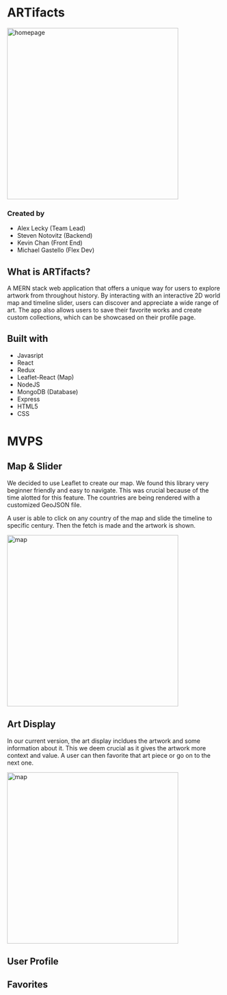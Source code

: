 # ARTifacts  

<img src="https://gcdnb.pbrd.co/images/0HBAXPGGXg12.png?o=1" alt="homepage" height="400"> 

### Created by
- Alex Lecky (Team Lead)
- Steven Notovitz (Backend)
- Kevin Chan (Front End)
- Michael Gastello (Flex Dev)

## What is ARTifacts?  

A MERN stack web application that offers a unique way for users to explore artwork from throughout history. By interacting with an interactive 2D world map and timeline slider, users can discover and appreciate a wide range of art. The app also allows users to save their favorite works and create custom collections, which can be showcased on their profile page.

## Built with
- Javasript
- React
- Redux
- Leaflet-React (Map)
- NodeJS
- MongoDB (Database)
- Express
- HTML5
- CSS

# MVPS

## Map & Slider
We decided to use Leaflet to create our map. We found this library very beginner friendly and easy to navigate. This was crucial because of the time alotted for this feature. The countries are being rendered with a customized GeoJSON file.  

A user is able to click on any country of the map and slide the timeline to specific century. Then the fetch is made and the artwork is shown.

<img src="https://gcdnb.pbrd.co/images/ILGSyvVxLMif.png?o=1" alt="map" height="400">

## Art Display
In our current version, the art display incldues the artwork and some information about it. This we deem crucial as it gives the artwork more context and value. A user can then favorite that art piece or go on to the next one.  

<img src="https://gcdnb.pbrd.co/images/ILGSyvVxLMif.png?o=1" alt="map" height="400">



## User Profile

## Favorites
